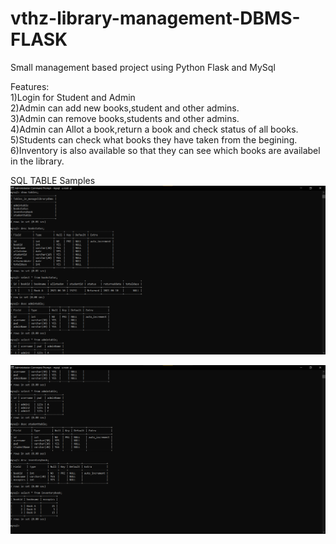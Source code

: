 # vthz-library-management-DBMS-FLASK
Small management based project using Python Flask and MySql


Features:<br>
1)Login for Student and Admin<br>
2)Admin can add new books,student and other admins.<br>
3)Admin can remove books,students and other admins.<br>
4)Admin can Allot a book,return a book and check status of all books.<br>
5)Students can check what books they have taken from the begining.<br>
6)Inventory is also available so that they can see which books are availabel in the library.<br>


SQL TABLE Samples
![](pic1.png)<p><p>
![](pic2.png)
